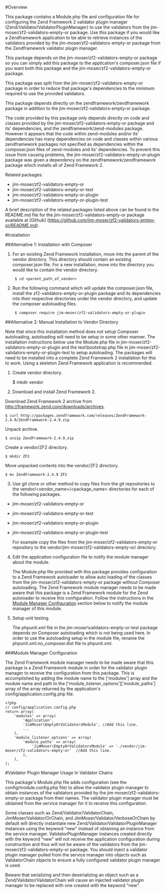 #Overview

This package contains a Module.php file and configuration file for configuring 
the Zend Framework 2 validator plugin manager 
(Zend/Validator/ValidatorPluginManager) to use the validators from the 
jim-moser/zf2-validators-empty-or package. Use this package if you would like a 
Zendframework application to be able to retrieve instances of the validators 
provided by the jim-moser/zf2-validators-empty-or package from the Zendframework 
validator plugin manager.

This package depends on the jim-moser/zf2-validators-empty-or package so you can 
simply add this package to the application's composer.json file if you want both 
this package and the jim-moser/zf2-validators-empty-or package. 

This package was split from the jim-moser/zf2-validators-empty-or package in 
order to reduce that package's dependencies to the minimum required to use the 
provided validators.

This package depends directly on the zendframework/zendframework package in 
addition to the jim-moser/zf2-validators-empty-or package.
		
The code provided by this package only depends directly on code and classes 
provided by the jim-moser/zf2-validators-empty-or package and its' dependencies, 
and the zendframework/zend-modules package. However it appears that the code 
within zend-modules and/or its' dependencies has many dependencies on code and 
classes within various zendframework packages not specified as dependencies 
within the composer.json files of zend-modules and its' dependencies. To prevent 
this issue from causing problems, the jim-moser/zf2-validators-empty-or-plugin 
package was given a dependency on the zendframework/zendframework package which 
installs all of Zend Framework 2.

Related packages:

* jim-moser/zf2-validators-empty-or
* jim-moser/zf2-validators-empty-or-test
* jim-moser/zf2-validators-empty-or-plugin
* jim-moser/zf2-validators-empty-or-plugin-test
	
A brief description of the related packages listed above can be found in the 
README.md file for the jim-moser/zf2-validators-empty-or package available at 
[Github] (https://github.com/jim-moser/zf2-validators-emtpy-or/README.md). 

#Installation

##Alternative 1: Installation with Composer

1. For an existing Zend Framework installation, move into the parent of the 
	vendor directory. This directory should contain an existing composer.json 
	file. For a new installation, move into the directory you would like to 
	contain the vendor directory.

		$ cd <parent_path_of_vendor>	
	
2. Run the following command which will update the composer.json file, install 
	the zf2-validators-empty-or-plugin package and its dependencies into their 
	respective directories under the vendor directory, and update the composer 
	autoloading files.
	
		$ composer require jim-moser/zf2-validators-empty-or-plugin

##Alternative 2: Manual Installation to Vendor Directory

Note that since this installation method does not setup Composer autoloading, 
autoloading will need to be setup in some other manner. The installation 
instructions below use the Module.php file in 
jim-moser/zf2-validators-empty-or-plugin and the test\bootstrap.php file in 
jim-moser/zf2-validators-empty-or-plugin-test to setup autoloading. The packages 
will need to be installed into a complete Zend Framework 2 installation for this 
to work. Using a skeleton Zend Framework application is recommended.

1. Create vendor directory.

	$ mkdir vendor

2. Download and install Zend Framework 2.
	
Download Zend Framework 2 archive from 
http://framework.zend.com/downloads/archives.

	$ curl http://packages.zendframework.com/releases/ZendFramework-2.4.9/ZendFramework-2.4.9.zip

Unpack archive.

	$ unzip ZendFramework-2.4.9.zip
		
Create a vendor/ZF2 directory.

	$ mkdir ZF2
 
Move unpacked contents into the vendor/ZF2 directory.

	$ mv ZendFramework-2.4.9 ZF2

3. Use git clone or other method to copy files from the git repositories to the 
	vendor/<vendor_name>/<package_name>	directories for each of	the following 
	packages.
	
* jim-moser/zf2-validators-empty-or
* jim-moser/zf2-validators-empty-or-test
* jim-moser/zf2-validators-empty-or-plugin
* jim-moser/zf2-validators-empty-or-plugin-test

	For example copy the files from the jim-moser/zf2-validators-empty-or 
	repository to the vendor/jim-moser/zf2-validators-empty-or/ directory. 

4. Edit the application configuration file to notify the module manager about 
	the module.

	The Module.php file provided with this package provides configuration to a
	Zend Framework autoloader to allow auto loading of the classes from the
	jim-moser/zf2-validators-empty-or package without Composer autoloading.
	The Zend Framework module manager needs to be made aware that this package 
	is a Zend Framework module for the Zend autoloader to receive this 
	configuration. Follow the instructions in the [Module Manager Configuration](#module_manager) 
	section below to notify the module manager of this module.

5. Setup unit testing.
	
	The phpunit.xml file in the jim-moser\validators-empty-or-test package 
	depends on Composer autoloading which is not being used here. In order to 
	use the autoloading setup in the module file, rename the 
	phpunit.xml.no\_composer.dist file to phpunit.xml.
	
###<a name="module_manager"></a>Module Manager Configuration

The Zend Framework module manager needs to be made aware that this package is a 
Zend Framework module in order for the validator plugin manager to receive the 
configuration from this package. This is accomplished by adding the module name 
to the \['modules'\] array and the module name and path to the 
\['module\_listener\_options'\]\['module\_paths'\] array of the array returned 
by the application's config/application.config.php file.

	<?php
	// config/application.config.php
	return array(
		'modules' => array(
			'Application',
			'JimMoser\EmptyOrValidatorsModule',	//Add this line.
			...
		),
		'module_listener_options' => array(
			'module_paths' => array(
				'JimMoser\EmptyOrValidatorsModule' => './vendor/jim-moser/zf2-validators-empty-or'	//Add this line.
			),
		),
	);
	
#Validator Plugin Manager Usage In Validator Chains

This package's Module.php file adds configuration (see the 
config/module.config.php file) to allow the validator plugin manager to obtain 
instances of the validators provided by the jim-moser/zf2-validators-empty-or 
package from their names. The validator plugin manager must be obtained from the 
service manager for it to receive this configuration.

Some classes such as Zend/Validator/ValidatorChain, JimMoser/Validator/OrChain, 
and JimMoser/Validator/VerboseOrChain by default will directly instantiate new 
Zend/Validator/ValidatorPluginManager instances using the keyword "new" instead 
of obtaining an instance from the service manager. ValidatorPluginManager 
instances created directly with the keyword "new" will not receive the 
application configuration during construction and thus will not be aware of the 
validators from the jim-moser/zf2-validators-empty-or package. You should inject 
a validator plugin manager pulled from the service manager into objects such as 
ValidatorChain objects to ensure a fully configured validator plugin manager is 
used.

Beware that serializing and then deserializing an object such as a 
Zend/Validator/ValidatorChain will cause an injected validator plugin manager 
to be replaced with one created with the keyword "new".